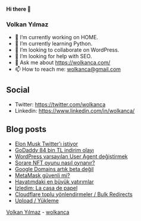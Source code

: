 #### Hi there 👋

### Volkan Yılmaz

- 🔭 I’m currently working on HOME.
- 🌱 I’m currently learning Python.
- 👯 I’m looking to collaborate on WordPress.
- 🤔 I’m looking for help with SEO.
- 💬 Ask me about https://wolkanca.com/
- 📫 How to reach me: wolkanca@gmail.com

## Social
- Twitter: https://twitter.com/wolkanca
- Linkedin: https://www.linkedin.com/in/wolkanca/



## Blog posts
<!-- BLOG-POST-LIST:START -->
- [Elon Musk Twitter’ı istiyor](https://wolkanca.com/elon-musk-twitteri-istiyor/)
- [GoDaddy 84 bin TL indirim olayı](https://wolkanca.com/godaddy-84-bin-tl-indirim-olayi/)
- [WordPress varsayılan User Agent değiştirmek](https://wolkanca.com/wordpress-varsayilan-user-agent-degistirmek/)
- [Sorare NFT oyunu nasıl oynanır?](https://wolkanca.com/sorare-nft-oyunu-nasil-oynanir/)
- [Google Domains artık beta değil](https://wolkanca.com/google-domains-artik-beta-degil/)
- [MetaMask güvenli mi?](https://wolkanca.com/metamask-guvenli-mi/)
- [Hayatımdaki en büyük yatırımlar](https://wolkanca.com/hayatimdaki-en-buyuk-yatirimlar/)
- [İzledim: La casa de papel](https://wolkanca.com/izledim-la-casa-de-papel/)
- [Cloudflare toplu yönlendirmeler / Bulk Redirects](https://wolkanca.com/cloudflare-toplu-yonlendirmeler-bulk-redirects/)
- [Upload / Yükleme](https://wolkanca.com/upload-yukleme/)
<!-- BLOG-POST-LIST:END -->


[Volkan Yılmaz](https://volkanyilmaz.com.tr/) - [wolkanca](https://wolkanca.com/)
